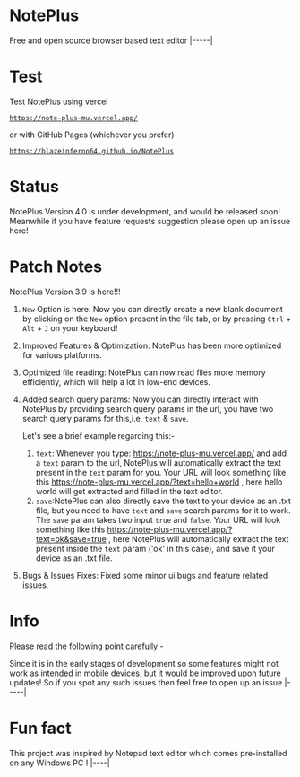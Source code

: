 # NotePlus
Free and open source browser based text editor
|-----|

# Test
Test NotePlus using vercel 

<a href="https://note-plus-mu.vercel.app/">

```
https://note-plus-mu.vercel.app/
```
</a>

or with GitHub Pages (whichever you prefer)

<a href="https://blazeinferno64.github.io/NotePlus">

```
https://blazeinferno64.github.io/NotePlus
```
</a>

# Status
NotePlus Version 4.0 is under development, and would be released soon! Meanwhile if you have feature requests suggestion please open up an issue here!

# Patch Notes
NotePlus Version 3.9 is here!!!

1. `New` Option is here: Now you can directly create a new blank document by clicking on the `New` option present in the file tab, or by pressing `Ctrl` + `Alt` + `J` on your keyboard!
2. Improved Features & Optimization: NotePlus has been more optimized for various platforms.
3. Optimized file reading: NotePlus can now read files more memory efficiently, which will help a lot in low-end devices.
4. Added search query params: Now you can directly interact with NotePlus by providing search query params in the url, you have two search query params for this,i.e, `text` & `save`.

   Let's see a brief example regarding this:-
      1. `text`: Whenever you type: https://note-plus-mu.vercel.app/ and add a `text` param to the url, NotePlus will automatically extract the text present in the `text` param for 
                 you. Your URL will look something like this https://note-plus-mu.vercel.app/?text=hello+world , here hello world will get extracted and filled in the text editor.
      2. `save`:NotePlus can also directly save the text to your device as an .txt  file, but you need to have `text` and `save` search params for it to work. The `save` param takes 
                two input `true` and `false`. Your URL will look something like this https://note-plus-mu.vercel.app/?text=ok&save=true , here NotePlus will automatically extract 
                the text present inside the `text` param ('ok' in this case), and save it your device as an .txt file.
5. Bugs & Issues Fixes: Fixed some minor ui bugs and feature related issues.

# Info
Please read the following point carefully -

Since it is in the early stages of development so some features might not work as intended in mobile devices, but it would be improved upon future updates! So if you spot any such issues then feel free to open up an issue
|-----|

# Fun fact
 This project was inspired by Notepad text editor which comes pre-installed on any Windows PC !
 |----|

